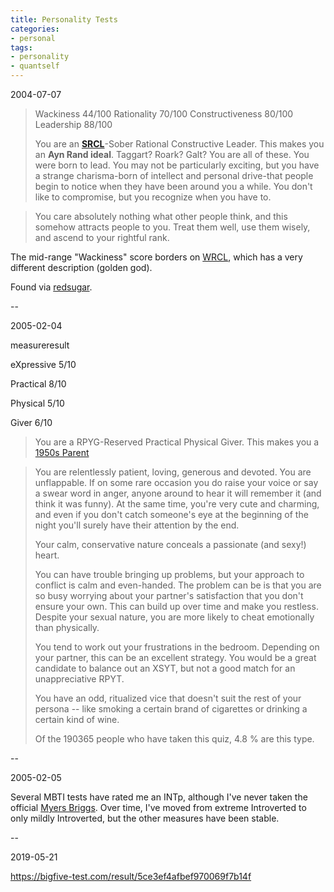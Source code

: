 ```yaml
---
title: Personality Tests
categories:
- personal
tags:
- personality
- quantself
---
```


2004-07-07

> Wackiness 44/100
> Rationality 70/100
> Constructiveness 80/100
> Leadership 88/100
> 
> You are an **[SRCL][1]**-Sober Rational Constructive Leader. This makes you an **Ayn Rand ideal**. Taggart? Roark? Galt? You are all of these. You were born to lead. You may not be particularly exciting, but you have a strange charisma-born of intellect and personal drive-that people begin to notice when they have been around you a while. You don't like to compromise, but you recognize when you have to.

[1]: http://hokev.brinkster.net/quiz/default.asp?quiz=Better%2BPersonality&page=6&ws=0&lf=100&cd=100&re=100&key=show

> You care absolutely nothing what other people think, and this somehow attracts people to you. Treat them well, use them wisely, and ascend to your rightful rank.

The mid-range "Wackiness" score borders on [WRCL][2], which has a very different description (golden god).

[2]: http://hokev.brinkster.net/quiz/default.asp?quiz=Better%2BPersonality&page=6&ws=100&lf=100&cd=100&re=100&key=show

Found via [redsugar][3].

[3]: http://www.redsugar.com/muse/archives/006760.html

--

2005-02-04

measureresult

eXpressive
5/10

Practical
8/10

Physical
5/10

Giver
6/10

> You are a RPYG-Reserved Practical Physical Giver. This makes you a [1950s Parent](http://hokev.brinkster.net/quiz/default.asp?quiz=Better%2BRelationship&page=6&xr=0&ps=10&yi=10&tg=10&key=show)

> You are relentlessly patient, loving, generous and devoted. You are unflappable. If on some rare occasion you do raise your voice or say a swear word in anger, anyone around to hear it will remember it (and think it was funny). At the same time, you're very cute and charming, and even if you don't catch someone's eye at the beginning of the night you'll surely have their attention by the end.
>
> Your calm, conservative nature conceals a passionate (and sexy!) heart.
>
> You can have trouble bringing up problems, but your approach to conflict is calm and even-handed. The problem can be is that you are so busy worrying about your partner's satisfaction that you don't ensure your own. This can build up over time and make you restless. Despite your sexual nature, you are more likely to cheat emotionally than physically.
>
> You tend to work out your frustrations in the bedroom. Depending on your partner, this can be an excellent strategy. You would be a great candidate to balance out an XSYT, but not a good match for an unappreciative RPYT.
>
> You have an odd, ritualized vice that doesn't suit the rest of your persona -- like smoking a certain brand of cigarettes or drinking a certain kind of wine.
>
> Of the 190365 people who have taken this quiz, 4.8 % are this type.

--

2005-02-05

Several MBTI tests have rated me an INTp, although I've never taken the official [Myers Briggs](http://www.knowyourtype.com/).  Over time, I've moved from extreme Introverted to only mildly Introverted, but the other measures have been stable.

--

2019-05-21 

https://bigfive-test.com/result/5ce3ef4afbef970069f7b14f
